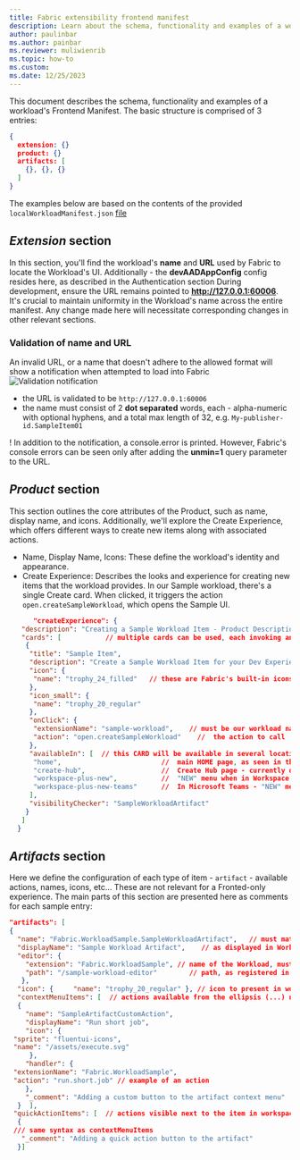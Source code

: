 ```yaml
---
title: Fabric extensibility frontend manifest
description: Learn about the schema, functionality and examples of a workload's Frontend Manifest.
author: paulinbar
ms.author: painbar
ms.reviewer: muliwienrib
ms.topic: how-to
ms.custom:
ms.date: 12/25/2023
---
```


This document describes the schema, functionality and examples of a workload's Frontend Manifest.
The basic structure is comprised of 3 entries:

```json
{
  extension: {}
  product: {}
  artifacts: [
    {}, {}, {}
  ]
}
```

The examples below are based on the contents of the provided `localWorkloadManifest.json` [file](./Manifests/localWorkloadManifest.json)

## *Extension* section

In this section, you'll find the workload's **name** and **URL** used by Fabric to locate the Workload's UI.
Additionally - the **devAADAppConfig** config resides here, as described in the Authentication section
During development, ensure the URL remains pointed to **http://127.0.0.1:60006**.
It's crucial to maintain uniformity in the Workload's name across the entire manifest. Any change made here will necessitate corresponding changes in other relevant sections.

### Validation of name and URL

An invalid URL, or a name that doesn't adhere to the allowed format will show a notification when attempted to load into Fabric
![Validation notification](./docs/validationError.png)

* the URL is validated to be ``http://127.0.0.1:60006``
* the name must consist of 2 **dot separated** words, each - alpha-numeric with optional hyphens, and a total max length of 32, e.g.  `My-publisher-id.SampleItem01`

! In addition to the notification, a console.error is printed. However, Fabric's console errors can be seen only after adding the **unmin=1** query parameter to the URL.

## *Product* section

This section outlines the core attributes of the Product, such as name, display name, and icons. Additionally, we'll explore the Create Experience, which offers different ways to create new items along with associated actions.

* Name, Display Name, Icons: These define the workload's identity and appearance.
* Create Experience: Describes the looks and experience for creating new items that the workload provides. In our Sample workload, there's a single Create card. When clicked, it triggers the action `open.createSampleWorkload`, which opens the Sample UI.

```json
      "createExperience": {
   "description": "Creating a Sample Workload Item - Product Description",
   "cards": [           // multiple cards can be used, each invoking an action
    {
     "title": "Sample Item",
     "description": "Create a Sample Workload Item for your Dev Experience",
     "icon": {
      "name": "trophy_24_filled"   // these are Fabric's built-in icons. Here we can reference an image file located under 'assets' (e.g. "name": "/assets/myImage1.svg")
     },
     "icon_small": {
      "name": "trophy_20_regular"
     },
     "onClick": {
      "extensionName": "sample-workload",    // must be our workload name
      "action": "open.createSampleWorkload"    //  the action to call
     },
     "availableIn": [  // this CARD will be available in several locations of Fabric.
      "home",                         //  main HOME page, as seen in the above screenshots
      "create-hub",                   //  Create Hub page - currently doesn't support custom Workloads
      "workspace-plus-new",           //  "NEW" menu when in Workspace view
      "workspace-plus-new-teams"      //  In Microsoft Teams - "NEW" menu in Workspace View   
     ],
     "visibilityChecker": "SampleWorkloadArtifact"
    }
   ]
  }
```

## *Artifacts* section
Here we define the configuration of each type of item - `artifact`  - available actions, names, icons, etc...
These are not relevant for a Fronted-only experience.
The main parts of this section are presented here as comments for each sample entry:

```json
"artifacts": [
{
  "name": "Fabric.WorkloadSample.SampleWorkloadArtifact",   // must match the name in Workload Backend's WorkloadManifest.xml
  "displayName": "Sample Workload Artifact",    // as displayed in Workspace view
  "editor": { 
    "extension": "Fabric.WorkloadSample", // name of the Workload, must match the main `extension` section
    "path": "/sample-workload-editor"        // path, as registered in App.ts, to open for editing.
   },
  "icon": {     "name": "trophy_20_regular" }, // icon to present in workspace view 
  "contextMenuItems": [  // actions available from the ellipsis (...) next to an item
  {
    "name": "SampleArtifactCustomAction",
    "displayName": "Run short job",
    "icon": {
 "sprite": "fluentui-icons",
 "name": "/assets/execute.svg"
     },
    "handler": {
 "extensionName": "Fabric.WorkloadSample",
 "action": "run.short.job" // example of an action 
    },
    "_comment": "Adding a custom button to the artifact context menu"
  }  ],
 "quickActionItems": [  // actions visible next to the item in workspace view
  {
 /// same syntax as contextMenuItems
   "_comment": "Adding a quick action button to the artifact"
  }]
```
